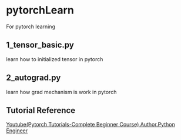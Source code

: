 # pytorchLearn
For pytorch learning

## 1_tensor_basic.py
learn how to initialized tensor in pytorch

## 2_autograd.py
learn how grad mechanism is work in pytorch

## Tutorial Reference
[Youtube(Pytorch Tutorials-Complete Beginner Course) Author.Python Engineer](https://www.youtube.com/playlist?list=PLqnslRFeH2UrcDBWF5mfPGpqQDSta6VK4)
